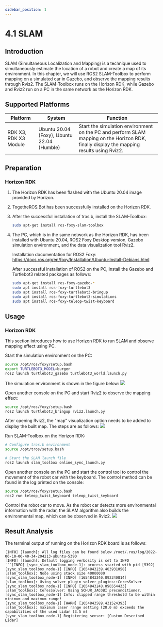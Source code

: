 ```yaml
---
sidebar_position: 1
---
```


# 4.1 SLAM

## Introduction

SLAM (Simultaneous Localization and Mapping) is a technique used to simultaneously estimate the location of a robot and create a map of its environment. In this chapter, we will use ROS2 SLAM-Toolbox to perform mapping on a simulated car in Gazebo, and observe the mapping results through Rviz2. The SLAM-Toolbox runs on the Horizon RDK, while Gazebo and Rviz2 run on a PC in the same network as the Horizon RDK.

## Supported Platforms

| Platform | System | Function |
| -------- | ---------------- | -------------------- |
| RDK X3, RDK X3 Module | Ubuntu 20.04 (Foxy), Ubuntu 22.04 (Humble) | Start the simulation environment on the PC and perform SLAM mapping on the Horizon RDK, finally display the mapping results using Rviz2. |

## Preparation

### Horizon RDK

1. The Horizon RDK has been flashed with the Ubuntu 20.04 image provided by Horizon.

2. TogetheROS.Bot has been successfully installed on the Horizon RDK.

3. After the successful installation of tros.b, install the SLAM-Toolbox:

    ```bash
    sudo apt-get install ros-foxy-slam-toolbox
    ```

4. The PC, which is in the same network as the Horizon RDK, has been installed with Ubuntu 20.04, ROS2 Foxy Desktop version, Gazebo simulation environment, and the data visualization tool Rviz2.

    Installation documentation for ROS2 Foxy: https://docs.ros.org/en/foxy/Installation/Ubuntu-Install-Debians.html

    After successful installation of ROS2 on the PC, install the Gazebo and Turtlebot3 related packages as follows:

    ```bash
    sudo apt-get install ros-foxy-gazebo-*
    sudo apt install ros-foxy-turtlebot3
    sudo apt install ros-foxy-turtlebot3-bringup
    sudo apt install ros-foxy-turtlebot3-simulations
    sudo apt install ros-foxy-teleop-twist-keyboard
    ```

## Usage

### Horizon RDK

This section introduces how to use Horizon RDK to run SLAM and observe mapping effect using PC.

Start the simulation environment on the PC:

```bash
source /opt/ros/foxy/setup.bash
export TURTLEBOT3_MODEL=burger
ros2 launch turtlebot3_gazebo turtlebot3_world.launch.py
```

The simulation environment is shown in the figure below:
![](./image/slam/gazebo.jpg)

Open another console on the PC and start Rviz2 to observe the mapping effect:

```bash
source /opt/ros/foxy/setup.bash
ros2 launch turtlebot3_bringup rviz2.launch.py
```

After opening Rviz2, the "map" visualization option needs to be added to display the built map. The steps are as follows:
![](./image/slam/rvizsetting.jpg)

Run SLAM-Toolbox on the Horizon RDK:

```bash
# Configure tros.b environment
source /opt/tros/setup.bash

# Start the SLAM launch file
ros2 launch slam_toolbox online_sync_launch.py
```

Open another console on the PC and start the control tool to control the movement of the robot car with the keyboard. The control method can be found in the log printed on the console:

```bash
source /opt/ros/foxy/setup.bash
ros2 run teleop_twist_keyboard teleop_twist_keyboard
```

Control the robot car to move. As the robot car detects more environmental information with the radar, the SLAM algorithm also builds the environmental map, which can be observed in Rviz2.
![](./image/slam/map.jpg)

## Result Analysis

The terminal output of running on the Horizon RDK board is as follows:

```text
[INFO] [launch]: All log files can be found below /root/.ros/log/2022-06-10-06-40-34-204213-ubuntu-5390
[INFO] [launch]: Default logging verbosity is set to INFO
```[INFO] [sync_slam_toolbox_node-1]: process started with pid [5392]
[sync_slam_toolbox_node-1] [INFO] [1654843239.403931058] [slam_toolbox]: Node using stack size 40000000
[sync_slam_toolbox_node-1] [INFO] [1654843240.092340814] [slam_toolbox]: Using solver plugin solver_plugins::CeresSolver
[sync_slam_toolbox_node-1] [INFO] [1654843240.096554433] [slam_toolbox]: CeresSolver: Using SCHUR_JACOBI preconditioner.
[sync_slam_toolbox_node-1] Info: clipped range threshold to be within minimum and maximum range!
[sync_slam_toolbox_node-1] [WARN] [1654843589.431524393] [slam_toolbox]: maximum laser range setting (20.0 m) exceeds the capabilities of the used Lidar (3.5 m)
[sync_slam_toolbox_node-1] Registering sensor: [Custom Described Lidar]